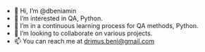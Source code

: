 - 👋 Hi, I’m @dbeniamin
- 👀 I’m interested in QA, Python.
- 🌱 I’m in a continuous learning process for QA methods, Python.
- 💞️ I’m looking to collaborate on various projects.
- 📫 You can reach me at drimus.beni@gmail.com
<!---
dbeniamin/dbeniamin is a ✨ special ✨ repository because its `README.md` (this file) appears on your GitHub profile.
You can click the Preview link to take a look at your changes.
--->
